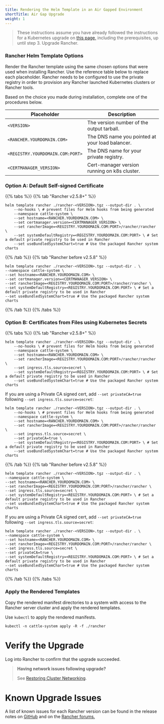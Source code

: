 ```yaml
---
title: Rendering the Helm Template in an Air Gapped Environment
shortTitle: Air Gap Upgrade
weight: 1
---
```


> These instructions assume you have already followed the instructions for a Kubernetes upgrade on [this page,]({{<baseurl>}}/rancher/v2.5/en/installation/install-rancher-on-k8s/upgrades/) including the prerequisites, up until step 3. Upgrade Rancher.

### Rancher Helm Template Options

Render the Rancher template using the same chosen options that were used when installing Rancher. Use the reference table below to replace each placeholder. Rancher needs to be configured to use the private registry in order to provision any Rancher launched Kubernetes clusters or Rancher tools.

Based on the choice you made during installation, complete one of the procedures below.

Placeholder | Description
------------|-------------
`<VERSION>` | The version number of the output tarball.
`<RANCHER.YOURDOMAIN.COM>` | The DNS name you pointed at your load balancer.
`<REGISTRY.YOURDOMAIN.COM:PORT>` | The DNS name for your private registry.
`<CERTMANAGER_VERSION>` | Cert-manager version running on k8s cluster.


### Option A: Default Self-signed Certificate

{{% tabs %}}
{{% tab "Rancher v2.5.8+" %}}

```
helm template rancher ./rancher-<VERSION>.tgz --output-dir . \
    --no-hooks \ # prevent files for Helm hooks from being generated
	--namespace cattle-system \
	--set hostname=<RANCHER.YOURDOMAIN.COM> \
	--set certmanager.version=<CERTMANAGER_VERSION> \
	--set rancherImage=<REGISTRY.YOURDOMAIN.COM:PORT>/rancher/rancher \
	--set systemDefaultRegistry=<REGISTRY.YOURDOMAIN.COM:PORT> \ # Set a default private registry to be used in Rancher
	--set useBundledSystemChart=true # Use the packaged Rancher system charts
```

{{% /tab %}}
{{% tab "Rancher before v2.5.8" %}}

 ```plain
helm template rancher ./rancher-<VERSION>.tgz --output-dir . \
 --namespace cattle-system \
 --set hostname=<RANCHER.YOURDOMAIN.COM> \
 --set certmanager.version=<CERTMANAGER_VERSION> \
 --set rancherImage=<REGISTRY.YOURDOMAIN.COM:PORT>/rancher/rancher \
 --set systemDefaultRegistry=<REGISTRY.YOURDOMAIN.COM:PORT> \ # Set a default private registry to be used in Rancher
 --set useBundledSystemChart=true # Use the packaged Rancher system charts
```

{{% /tab %}}
{{% /tabs %}}



### Option B: Certificates from Files using Kubernetes Secrets


{{% tabs %}}
{{% tab "Rancher v2.5.8+" %}}


```plain
helm template rancher ./rancher-<VERSION>.tgz --output-dir . \
	--no-hooks \ # prevent files for Helm hooks from being generated
	--namespace cattle-system \
	--set hostname=<RANCHER.YOURDOMAIN.COM> \
	--set rancherImage=<REGISTRY.YOURDOMAIN.COM:PORT>/rancher/rancher \
	--set ingress.tls.source=secret \
	--set systemDefaultRegistry=<REGISTRY.YOURDOMAIN.COM:PORT> \ # Set a default private registry to be used in Rancher
	--set useBundledSystemChart=true # Use the packaged Rancher system charts
```

If you are using a Private CA signed cert, add `--set privateCA=true` following `--set ingress.tls.source=secret`:

```plain
helm template rancher ./rancher-<VERSION>.tgz --output-dir . \
	--no-hooks \ # prevent files for Helm hooks from being generated
	--namespace cattle-system \
	--set hostname=<RANCHER.YOURDOMAIN.COM> \
	--set rancherImage=<REGISTRY.YOURDOMAIN.COM:PORT>/rancher/rancher \
	--set ingress.tls.source=secret \
	--set privateCA=true \
	--set systemDefaultRegistry=<REGISTRY.YOURDOMAIN.COM:PORT> \ # Set a default private registry to be used in Rancher
	--set useBundledSystemChart=true # Use the packaged Rancher system charts
```

{{% /tab %}}
{{% tab "Rancher before v2.5.8" %}}


```plain
helm template rancher ./rancher-<VERSION>.tgz --output-dir . \
--namespace cattle-system \
--set hostname=<RANCHER.YOURDOMAIN.COM> \
--set rancherImage=<REGISTRY.YOURDOMAIN.COM:PORT>/rancher/rancher \
--set ingress.tls.source=secret \
--set systemDefaultRegistry=<REGISTRY.YOURDOMAIN.COM:PORT> \ # Set a default private registry to be used in Rancher
--set useBundledSystemChart=true # Use the packaged Rancher system charts
```

If you are using a Private CA signed cert, add `--set privateCA=true` following `--set ingress.tls.source=secret`:

```plain
helm template rancher ./rancher-<VERSION>.tgz --output-dir . \
--namespace cattle-system \
--set hostname=<RANCHER.YOURDOMAIN.COM> \
--set rancherImage=<REGISTRY.YOURDOMAIN.COM:PORT>/rancher/rancher \
--set ingress.tls.source=secret \
--set privateCA=true \
--set systemDefaultRegistry=<REGISTRY.YOURDOMAIN.COM:PORT> \ # Set a default private registry to be used in Rancher
--set useBundledSystemChart=true # Use the packaged Rancher system charts
```
{{% /tab %}}
{{% /tabs %}}


### Apply the Rendered Templates

Copy the rendered manifest directories to a system with access to the Rancher server cluster and apply the rendered templates.

Use `kubectl` to apply the rendered manifests.

```plain
kubectl -n cattle-system apply -R -f ./rancher
```

# Verify the Upgrade

Log into Rancher to confirm that the upgrade succeeded.

>**Having network issues following upgrade?**
>
> See [Restoring Cluster Networking]({{<baseurl>}}/rancher/v2.0-v2.4/en/installation/install-rancher-on-k8s/upgrades/namespace-migration).

# Known Upgrade Issues

A list of known issues for each Rancher version can be found in the release notes on [GitHub](https://github.com/rancher/rancher/releases) and on the [Rancher forums.](https://forums.rancher.com/c/announcements/12)
